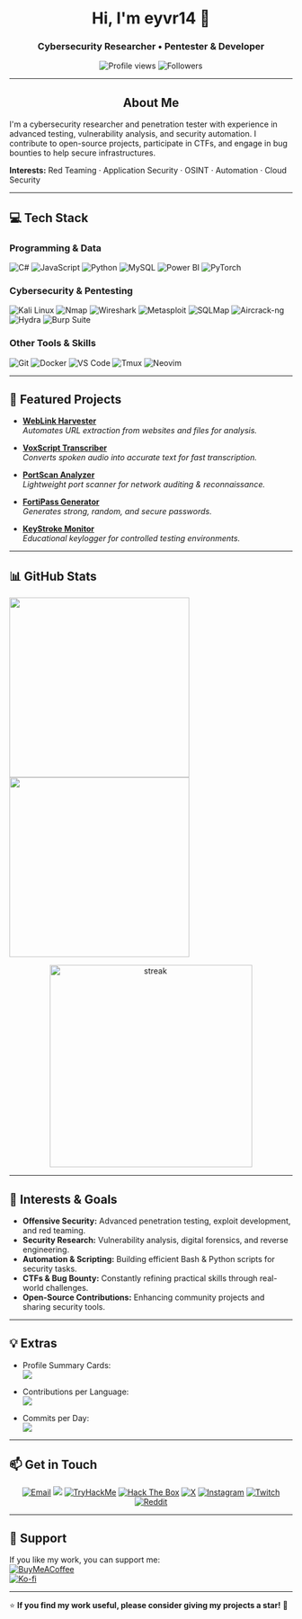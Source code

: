 <h1 align="center">Hi, I'm eyvr14 👋</h1> 
<h3 align="center">Cybersecurity Researcher • Pentester & Developer</h3>

<p align="center">
  <img src="https://komarev.com/ghpvc/?username=eyvr14&label=Profile%20Views&color=0e75b6&style=flat" alt="Profile views" />
  <img src="https://img.shields.io/github/followers/eyvr14?label=Followers&style=social" alt="Followers" />
</p>

---

## <div align="center">About Me</div>
I'm a cybersecurity researcher and penetration tester with experience in advanced testing, vulnerability analysis, and security automation. I contribute to open-source projects, participate in CTFs, and engage in bug bounties to help secure infrastructures.

**Interests:** Red Teaming · Application Security · OSINT · Automation · Cloud Security  

---

## 💻 Tech Stack

### Programming & Data
![C#](https://img.shields.io/badge/c%23-%23239120.svg?style=for-the-badge&logo=csharp&logoColor=white) ![JavaScript](https://img.shields.io/badge/javascript-%23323330.svg?style=for-the-badge&logo=javascript&logoColor=%23F7DF1E) ![Python](https://img.shields.io/badge/python-3670A0?style=for-the-badge&logo=python&logoColor=ffdd54) ![MySQL](https://img.shields.io/badge/mysql-4479A1.svg?style=for-the-badge&logo=mysql&logoColor=white) ![Power BI](https://img.shields.io/badge/power_bi-F2C811?style=for-the-badge&logo=powerbi&logoColor=black) ![PyTorch](https://img.shields.io/badge/PyTorch-%23EE4C2C.svg?style=for-the-badge&logo=PyTorch&logoColor=white)

### Cybersecurity & Pentesting
![Kali Linux](https://img.shields.io/badge/Kali_Linux-557C94?style=for-the-badge&logo=kalilinux&logoColor=white) ![Nmap](https://img.shields.io/badge/Nmap-3E6EB3?style=for-the-badge&logo=nmap&logoColor=white) ![Wireshark](https://img.shields.io/badge/Wireshark-1679A7?style=for-the-badge&logo=wireshark&logoColor=white) ![Metasploit](https://img.shields.io/badge/Metasploit-007ACC?style=for-the-badge&logo=metasploit&logoColor=white) ![SQLMap](https://img.shields.io/badge/SQLMap-CC2927?style=for-the-badge&logo=sql&logoColor=white) ![Aircrack-ng](https://img.shields.io/badge/Aircrack_ng-00599C?style=for-the-badge&logo=aircrack-ng&logoColor=white) ![Hydra](https://img.shields.io/badge/Hydra-FFB400?style=for-the-badge&logo=hydra&logoColor=white) ![Burp Suite](https://img.shields.io/badge/Burp_Suite-FF6600?style=for-the-badge&logo=burpsuite&logoColor=white)

### Other Tools & Skills
![Git](https://img.shields.io/badge/Git-F05032?style=for-the-badge&logo=git&logoColor=white) ![Docker](https://img.shields.io/badge/Docker-2496ED?style=for-the-badge&logo=docker&logoColor=white) ![VS Code](https://img.shields.io/badge/VS%20Code-007ACC?style=for-the-badge&logo=visualstudiocode&logoColor=white) ![Tmux](https://img.shields.io/badge/Tmux-1BB91F?style=for-the-badge&logo=tmux&logoColor=white) ![Neovim](https://img.shields.io/badge/Neovim-57A143?style=for-the-badge&logo=neovim&logoColor=white)


---

## 🔭 Featured Projects

- **[WebLink Harvester](https://github.com/eyvr14/weblink-harvester)**  
  _Automates URL extraction from websites and files for analysis._

- **[VoxScript Transcriber](https://github.com/eyvr14/voxscript-transcriber)**  
  _Converts spoken audio into accurate text for fast transcription._

- **[PortScan Analyzer](https://github.com/eyvr14/portscan-analyzer)**  
  _Lightweight port scanner for network auditing & reconnaissance._

- **[FortiPass Generator](https://github.com/eyvr14/fortipass-generator)**  
  _Generates strong, random, and secure passwords._

- **[KeyStroke Monitor](https://github.com/eyvr14/keystroke-monitor)**  
  _Educational keylogger for controlled testing environments._

---

## 📊 GitHub Stats

<p float="left">
  <img src="https://github-readme-stats.vercel.app/api?username=eyvr14&theme=ocean_dark&hide_border=true&include_all_commits=false&count_private=true" width="320" />
  <img src="https://github-readme-stats.vercel.app/api/top-langs/?username=eyvr14&theme=ocean_dark&hide_border=true&include_all_commits=false&count_private=true&layout=compact" width="320" />
</p>

<p align="center">
  <img src="https://nirzak-streak-stats.vercel.app/?user=eyvr14&theme=ocean_dark&hide_border=true" width="360" alt="streak"/>
</p>

---

## 🎯 Interests & Goals

- **Offensive Security:** Advanced penetration testing, exploit development, and red teaming.  
- **Security Research:** Vulnerability analysis, digital forensics, and reverse engineering.  
- **Automation & Scripting:** Building efficient Bash & Python scripts for security tasks.  
- **CTFs & Bug Bounty:** Constantly refining practical skills through real-world challenges.  
- **Open-Source Contributions:** Enhancing community projects and sharing security tools.  

---

## 💡 Extras
- Profile Summary Cards:  
  ![](https://github-profile-summary-cards.vercel.app/api/cards/profile-details?username=eyvr14&theme=radical)

- Contributions per Language:  
  ![](https://github-profile-summary-cards.vercel.app/api/cards/most-commit-language?username=eyvr14&theme=radical)

- Commits per Day:  
  ![](https://github-profile-summary-cards.vercel.app/api/cards/productive-time?username=eyvr14&theme=radical&utcOffset=8)

---

## 📫 Get in Touch
<p align="center">
  <a href="mailto:eyvr14@gmail.com"><img src="https://img.shields.io/badge/Email-hello%40eyvr14%2Ecom-c14438?style=for-the-badge&logo=gmail&logoColor=white" alt="Email"></a>
  <a href="https://github.com/eyvr14"><img src="https://img.shields.io/badge/GitHub-000000?style=for-the-badge&logo=github&logoColor=white"></a>
  <a href="https://tryhackme.com/p/eyvr14"><img src="https://img.shields.io/badge/TryHackMe-212C42?style=for-the-badge&logo=tryhackme&logoColor=white" alt="TryHackMe"></a>
  <a href="https://hackthebox.com/home/users/profile/eyvr14"><img src="https://img.shields.io/badge/HackTheBox-9FEF00?style=for-the-badge&logo=hackthebox&logoColor=black" alt="Hack The Box"></a>
  <a href="https://x.com/eyvr14"><img src="https://img.shields.io/badge/X-000000?style=for-the-badge&logo=x&logoColor=white" alt="X"></a>
  <a href="https://instagram.com/eyvr.14"><img src="https://img.shields.io/badge/Instagram-E4405F?style=for-the-badge&logo=instagram&logoColor=white" alt="Instagram"></a>
  <a href="https://twitch.tv/eyvr14"><img src="https://img.shields.io/badge/Twitch-9146FF?style=for-the-badge&logo=twitch&logoColor=white" alt="Twitch"></a>
  <a href="https://reddit.com/user/eyvr14"><img src="https://img.shields.io/badge/Reddit-FF4500?style=for-the-badge&logo=reddit&logoColor=white" alt="Reddit"></a>
</p>

---

## 🙏 Support
If you like my work, you can support me:  
[![BuyMeACoffee](https://img.shields.io/badge/Buy%20Me%20a%20Coffee-ffdd00?style=for-the-badge&logo=buy-me-a-coffee&logoColor=black)](https://buymeacoffee.com/eyvr14)  
[![Ko-fi](https://img.shields.io/badge/Ko--fi-F16061?style=for-the-badge&logo=ko-fi&logoColor=white)](https://ko-fi.com/eyvr14)

---

⭐ **If you find my work useful, please consider giving my projects a star!** 🚀
